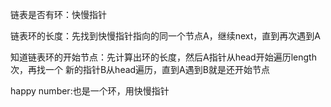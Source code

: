 链表是否有环：快慢指针

链表环的长度：先找到快慢指针指向的同一个节点A，继续next，直到再次遇到A

知道链表环的开始节点：先计算出环的长度，然后A指针从head开始遍历length次，再找一个
新的指针B从head遍历，直到A遇到B就是还开始节点

happy number:也是一个环，用快慢指针